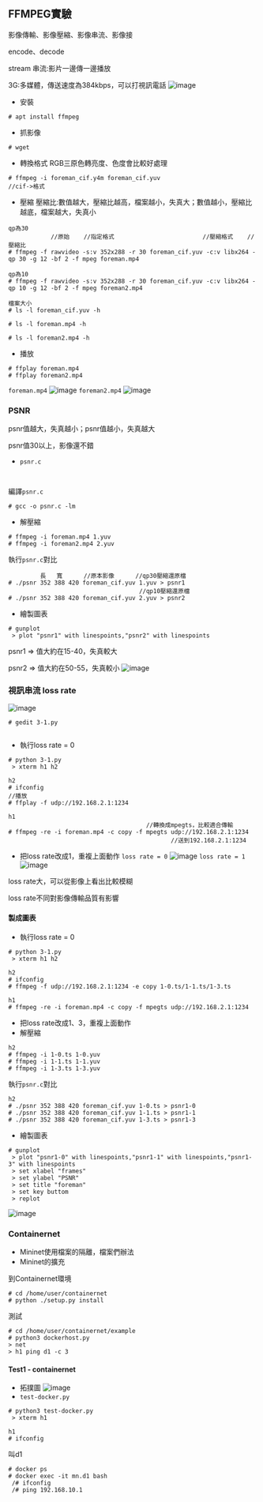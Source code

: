 ## FFMPEG實驗
影像傳輸、影像壓縮、影像串流、影像接

encode、decode

stream 串流:影片一邊傳一邊播放

3G:多媒體，傳送速度為384kbps，可以打視訊電話
![image]()


* 安裝
```
# apt install ffmpeg
```
* 抓影像
```
# wget 
```
* 轉換格式
RGB三原色轉亮度、色度會比較好處理
```
# ffmpeg -i foreman_cif.y4m foreman_cif.yuv
//cif->格式
```
* 壓縮
壓縮比:數值越大，壓縮比越高，檔案越小，失真大；數值越小，壓縮比越底，檔案越大，失真小
```
qp為30
            //原始    //指定格式                         //壓縮格式    //壓縮比    
# ffmpeg -f rawvideo -s:v 352x288 -r 30 foreman_cif.yuv -c:v libx264 -qp 30 -g 12 -bf 2 -f mpeg foreman.mp4

qp為10
# ffmpeg -f rawvideo -s:v 352x288 -r 30 foreman_cif.yuv -c:v libx264 -qp 10 -g 12 -bf 2 -f mpeg foreman2.mp4

檔案大小
# ls -l foreman_cif.yuv -h

# ls -l foreman.mp4 -h

# ls -l foreman2.mp4 -h

```
* 播放
```
# ffplay foreman.mp4
# ffplay foreman2.mp4
```
```foreman.mp4```
![image]()
```foreman2.mp4```
![image]()

### PSNR
psnr值越大，失真越小；psnr值越小，失真越大

psnr值30以上，影像還不錯
* ```psnr.c```
```


```
編譯```psnr.c```
```
# gcc -o psnr.c -lm
```
* 解壓縮
```
# ffmpeg -i foreman.mp4 1.yuv
# ffmpeg -i foreman2.mp4 2.yuv
```
執行```psnr.c```對比
```
         長   寬      //原本影像      //qp30壓縮還原檔
# ./psnr 352 388 420 foreman_cif.yuv 1.yuv > psnr1
                                     //qp10壓縮還原檔
# ./psnr 352 388 420 foreman_cif.yuv 2.yuv > psnr2
```
* 繪製圖表
```
# gunplot
 > plot "psnr1" with linespoints,"psnr2" with linespoints
```
psnr1 => 值大約在15-40，失真較大

psnr2 => 值大約在50-55，失真較小
![image]()

### 視訊串流 loss rate
![image]()
```
# gedit 3-1.py


```
* 執行loss rate = 0
```
# python 3-1.py
 > xterm h1 h2

h2
# ifconfig
//播放
# ffplay -f udp://192.168.2.1:1234 

h1
                                       //轉換成mpegts，比較適合傳輸
# ffmpeg -re -i foreman.mp4 -c copy -f mpegts udp://192.168.2.1:1234
                                              //送到192.168.2.1:1234
```
* 把loss rate改成1，重複上面動作
```loss rate = 0```
![image]()
```loss rate = 1```
![image]()

loss rate大，可以從影像上看出比較模糊

loss rate不同對影像傳輸品質有影響

#### 製成圖表
* 執行loss rate = 0
```
# python 3-1.py
 > xterm h1 h2

h2
# ifconfig
# ffmpeg -f udp://192.168.2.1:1234 -e copy 1-0.ts/1-1.ts/1-3.ts

h1
# ffmpeg -re -i foreman.mp4 -c copy -f mpegts udp://192.168.2.1:1234
```
* 把loss rate改成1、3，重複上面動作
* 解壓縮
```
h2
# ffmpeg -i 1-0.ts 1-0.yuv
# ffmpeg -i 1-1.ts 1-1.yuv
# ffmpeg -i 1-3.ts 1-3.yuv
```
執行```psnr.c```對比
```
h2
# ./psnr 352 388 420 foreman_cif.yuv 1-0.ts > psnr1-0
# ./psnr 352 388 420 foreman_cif.yuv 1-1.ts > psnr1-1
# ./psnr 352 388 420 foreman_cif.yuv 1-3.ts > psnr1-3
```
* 繪製圖表
```
# gunplot
 > plot "psnr1-0" with linespoints,"psnr1-1" with linespoints,"psnr1-3" with linespoints
 > set xlabel "frames"
 > set ylabel "PSNR"
 > set title "foreman"
 > set key buttom
 > replot
```
![image]()

### Containernet
* Mininet使用檔案的隔離，檔案們辦法
* Mininet的擴充

 到Containernet環境
 ```
 # cd /home/user/containernet
 # python ./setup.py install
 ```
 
 測試
 ```
# cd /home/user/containernet/example
# python3 dockerhost.py
 > net
 > h1 ping d1 -c 3
 ```
 #### Test1 - containernet
* 拓撲圖
![image]()
* ```test-docker.py```
```
# python3 test-docker.py
 > xterm h1
 
h1
# ifconfig
```
叫d1
```
# docker ps 
# docker exec -it mn.d1 bash
 /# ifconfig
 /# ping 192.168.10.1
```
